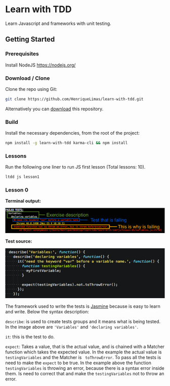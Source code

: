 # Learn with TDD
Learn Javascript and frameworks with unit testing.

## Getting Started

### Prerequisites
Install NodeJS https://nodejs.org/

### Download / Clone

Clone the repo using Git:

```bash
git clone https://github.com/HenriqueLimas/learn-with-tdd.git
```

Alternatively you can [download](https://github.com/HenriqueLimas/learn-with-tdd/archive/master.zip)
this repository.

### Build

Install the necessary dependencies, from the root of the project:
```bash
npm install -g learn-with-tdd karma-cli && npm install
```

### Lessons

Run the following one liner to run JS first lesson (Total lessons: 10).
```bash
ltdd js lesson1
```

### Lesson 0

**Terminal output:**

![Failed output test](./lesson-00/failed-test-output.png)

**Test source:**

![Test source](./lesson-00/test-example.png)

The framework used to write the tests is [Jasmine](http://jasmine.github.io/2.3/introduction.html) 
because is easy to learn and write. Below the syntax description:

```describe```: is used to create tests groups and it means what is being tested. 
In the image above are ```'Variables'``` and ```'declaring variables'```.

```it```: this is the test to do.

```expect```: Takes a value, that is the actual value, and is chained with a Matcher function which takes the expected value. In the example the actual value is ```testingVariables``` and the Matcher is ``` toThrowError```.
To pass all the tests is need to make the ```expect``` to be true. 
In the example above the function ```testingVariables``` is throwing an error, because there is a syntax error inside them. Is need to correct that and make the ```testingVariables``` not to throw an error.
